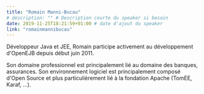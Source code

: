 ```yaml
---
title: "Romain Manni-Bucau"
# description: "" # Description courte du speaker si besoin
date: 2019-11-25T18:21:59+01:00 # date d'ajout du speaker
link: "romainmannibucau"
---
```

Développeur Java et JEE, Romain participe activement au développement d'OpenEJB depuis début juin 2011. 

Son domaine professionnel est principalement lié au domaine des banques, assurances. Son environnement logiciel est principalement composé d'Open Source et plus particulièrement lié à la fondation Apache (TomEE, Karaf, ...).